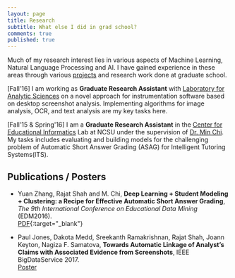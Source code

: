 ```yaml
---
layout: page
title: Research
subtitle: What else I did in grad school?
comments: true
published: true
---
```

Much of my research interest lies in various aspects of Machine Learning, Natural Language Processing and AI. I have gained experience in these areas through various [projects](http://shahrajat.com/projects/) and research work done at graduate school.

[Fall'16] I am working as __Graduate Research Assistant__ with [Laboratory for Analytic Sciences](https://ncsu-las.org/) on a novel approach for instrumentation software based on desktop screenshot analysis. Implementing algorithms for image analysis, OCR, and text analysis are my key tasks here.

[Fall'15 & Spring'16] I am  a **Graduate Research Assistant** in the [Center for Educational Informatics](https://www.cei.ncsu.edu/) Lab at NCSU under the supervision of [Dr. Min Chi](https://www.csc.ncsu.edu/people/mchi). My tasks includes evaluating and building models for the challenging problem of Automatic Short Answer Grading (ASAG) for Intelligent Tutoring Systems(ITS). 

## Publications / Posters

- Yuan Zhang, Rajat Shah and M. Chi, **Deep Learning + Student Modeling + Clustering: a Recipe for Effective Automatic Short Answer Grading**, _The 9th International Conference on Educational Data Mining_ (EDM2016). <br/>
[PDF](http://www.educationaldatamining.org/EDM2016/proceedings/paper_61.pdf){:target="_blank"}

- Paul Jones, Dakota Medd, Sreekanth Ramakrishnan, Rajat Shah, Joann Keyton, Nagiza F. Samatova, **Towards Automatic Linkage of Analyst’s Claims with Associated Evidence from Screenshots**, IEEE BigDataService 2017. <br/>
[Poster](https://ncsu-las.org/wp-content/uploads/2017/01/do6-symposium-poster-towards-automatic-linkage-of-analysts-claims-with-associated-evidence-from-screenshots-12-05-16.pdf)
